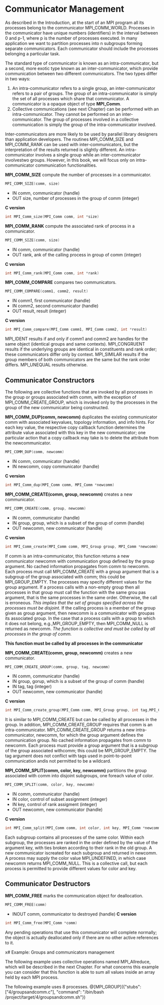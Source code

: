 # Communicator Management

As described in the Introduction, at the start of an MPI program all its processes belong to the communicator MPI\_COMM\_WORLD. Processes in the communicator have unique numbers (identifiers) in the interval between 0 and p-1, where p is the number of processes executed. In many application we want to partition processes into n subgroups forming separate communicators. Each communicator should include the processes belonging a particular task.

The standard type of communicator is known as an intra-communicator, but a second, more exotic type known as an inter-communicator, which provide communication between two different communicators. The two types differ in two ways:
1. An intra-communicator refers to a single group, an inter-communicator refers to a pair of groups. The group of an intra-communicator is simply the set of all processes which share that communicator. A communicator is a opaque object of type **MPI\_Comm**.
2. Collective communications (see next Chapter) can be performed with an intra-communicator. They cannot be performed on an inter-communicator. The group of processes involved in a collective communication is simply the group of the intra-communicator involved.

Inter-communicators are more likely to be used by parallel library designers than application developers. The routines MPI\_COMM\_SIZE and MPI\_COMM\_RANK can be used with inter-communicators, but the interpretation of the results returned is slightly different. An  intra-communicator  involves  a  single  group  while  an  inter-communicator  involvestwo  groups. However, in this book, we will focus only on intra-communicator communication functionalities.

**MPI\_COMM\_SIZE** compute the number of processes in a communicator.
```c
MPI_COMM_SIZE(comm, size)
```
- IN comm, communicator (handle)
- OUT size, number of processes in the group of comm (integer)

**C version**
```c
int MPI_Comm_size(MPI_Comm comm, int *size)
```

**MPI\_COMM\_RANK** compute the associated rank of process in a communicator.
```c
MPI_COMM_SIZE(comm, size)
```
- IN comm, communicator (handle)
- OUT rank, ank of the calling process in group of comm (integer)

**C version**
```c
int MPI_Comm_rank(MPI_Comm comm, int *rank)
```

**MPI\_COMM\_COMPARE** compares two communicators.
```c
MPI_COMM_COMPARE(comm1, comm2, result)
```
- IN comm1, first communicator (handle)
- IN comm2, second communicator (handle)
- OUT result, result (integer)

**C version**
```c
int MPI_Comm_compare(MPI_Comm comm1, MPI_Comm comm2, int *result)
```

MPI\_IDENT results if and only if comm1 and comm2 are handles for the same object (identical groups and same contexts). MPI\_CONGRUENT results if the underlying groups are identical in constituents and rank order; these communicators differ only by context. MPI\_SIMILAR results if the group members of both communicators are the same but the rank order differs. MPI\_UNEQUAL results otherwise.

## Communicator Constructors

The  following  are  collective  functions  that  are  invoked  by  all  processes  in  the  group  or groups associated with comm, with the exception of MPI\_COMM\_CREATE\_GROUP, which is invoked only by the processes in the group of the new communicator being constructed.

**MPI_COMM_DUP(comm, newcomm)** duplicates  the  existing  communicator comm with  associated  keyvalues, topology information, and info hints. For each key value, the respective copy callback function determines the attribute value associated with this key in the new communicator; one particular action that a copy callback may take is to delete the attribute from the newcommunicator.

```c
MPI_COMM_DUP(comm, newcomm)
```
- IN comm,  communicator (handle)
- IN newcomm, copy communicator (handle)


**C version**
```c
int MPI_Comm_dup(MPI_Comm comm, MPI_Comm *newcomm)
```


**MPI_COMM_CREATE(comm, group, newcomm)** creates a new communicator.

```c
MPI_COMM_CREATE(comm, group, newcomm)
```
- IN comm, communicator (handle)
- IN group, group, which is a subset of the group of comm (handle)
- OUT newcomm, new communicator (handle)

**C version**
```c
int MPI_Comm_create(MPI_Comm comm, MPI_Group group, MPI_Comm *newcomm)
```
If comm is  an  intra-communicator,  this  function  returns  a  new  communicator newcomm with communication group defined by the group argument. No cached information propagates from comm to newcomm.  Each process must call MPI\_COMM\_CREATE with a group argument  that  is  a  subgroup  of  the group associated  with comm;  this  could  be MPI\_GROUP\_EMPTY.  The  processes  may  specify  different  values  for  the group argument. If  a  process  calls  with  a  non-empty group then  all  processes  in  that group must  call  the function with the same grou pas argument, that is the same processes in the same order. Otherwise,  the call is erroneous.  _This implies that the set of groups specified across the processes must be disjoint._  If the calling process is a member of the group given as group argument, then newcomm is a communicator with groupas its associated group.  In the case that  a  process  calls  with  a group to  which  it  does  not  belong,  e.g.,MPI\_GROUP\_EMPTY, then MPI\_COMM\_NULL is  returned  as newcomm.   _The  function  is  collective  and  must  be called by all processes in the group of comm._

**This function must be called by all processes in the communicator**

**MPI_COMM_CREATE(comm, group, newcomm)** creates a new communicator.

```c
MPI_COMM_CREATE_GROUP(comm, group, tag, newcomm)
```
- IN comm, communicator (handle)
- IN group, gorup, which is a subset of the group of comm (handle)
- IN tag, tag (integer)
- OUT newcomm, new communicator (handle)

**C version**
```c
int MPI_Comm_create_group(MPI_Comm comm, MPI_Group group, int tag,MPI_Comm *newcomm)
```
It is similar to MPI_COMM_CREATE but can be called by all processes in the group.  In  addition, MPI\_COMM\_CREATE\_GROUP requires that comm is an intra-communicator. MPI\_COMM\_CREATE\_GROUP returns a new intra-communicator, newcomm,  for  which  the group argument  defines  the  communication group.   No  cached  information  propagates  from comm to newcomm.   Each  process  must provide  a  group  argument  that  is  a  subgroup  of  the  group  associated  withcomm;  this could be MPI\_GROUP\_EMPTY. The tag argument does not conflict with tags used in point-to-point communication andis not permitted to be a wildcard. 

**MPI_COMM_SPLIT(comm, color, key, newcomm)** partitions the group associated with comm into disjoint subgroups, one foreach value of color.

```c
MPI_COMM_SPLIT(comm, color, key, newcomm)
```
- IN comm, communicator (handle)
- IN color, control of subset assignment (integer)
- IN key, control of rank assigment (integer)
- OUT newcomm, new communicator (handle)

**C version**
```c
int MPI_Comm_split(MPI_Comm comm, int color, int key, MPI_Comm *newcomm)
```
Each subgroup contains all processes of the same color.  Within each subgroup,  the  processes  are  ranked  in  the  order  defined  by  the  value  of  the  argument key,  with  ties  broken  according  to  their  rank  in  the  old  group.   A  new  communicator  iscreated for each subgroup and returned in newcomm.  A process may supply the color value MPI\_UNDEFINED, in which case newcomm returns MPI\_COMM\_NULL. This is a collective call, but each process is permitted to provide different values for color and key. 

## Communicator Destructors

**MPI_COMM_FREE** marks the communication object for deallocation.

```c
MPI_COMM_FREE(comm)
```
- INOUT comm, communicator to destroyed (handle)
**C version**
```c
int MPI_Comm_free(MPI_Comm *comm)
```
Any pending operations that use this communicator will complete normally; the object is actually deallocated only if there are no other active references to it. 

x# Example: Groups and communicators management

The following example uses collective operations named MPI\_Allreduce, which will be described in the next Chapter. For what concerns this example you can consider that this function is able to sum all values inside an array held by each MPI process.

The following example uses 8 processes.
@[MPI_GROUP]({"stubs": ["4/groupsandcomm.c"], "command": "/bin/bash /project/target/4/groupsandcomm.sh"})

